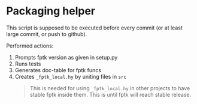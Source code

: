 
# Packaging helper

This script is supposed to be executed before every commit (or at least large commit, or push to github).

Performed actions:
1. Prompts fptk version as given in setup.py
2. Runs tests
3. Generates doc-table for fptk funcs
4. Creates `_fptk_local.hy` by uniting files in `src` 
   > This is needed for using `_fptk_local.hy` in other projects to have stable fptk inside them.
   > This is until fptk will reach stable release.

